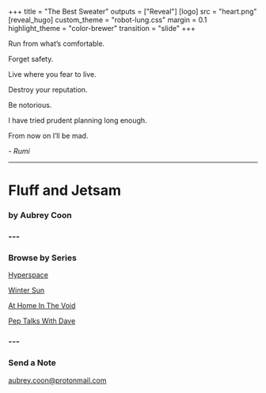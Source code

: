 +++
title = "The Best Sweater"
outputs = ["Reveal"]
[logo]
src = "heart.png"
[reveal_hugo]
custom_theme = "robot-lung.css"
margin = 0.1
highlight_theme = "color-brewer"
transition = "slide"
+++


Run from what’s comfortable. 

Forget safety. 

Live where you fear to live. 

Destroy your reputation. 

Be notorious. 

I have tried prudent planning long enough. 

From now on I’ll be mad.

*- Rumi*

---

# Fluff and Jetsam

### by Aubrey Coon

### ---

### Browse by Series

[Hyperspace](/home)

[Winter Sun](/winter_sun)

[At Home In The Void](/at_home_in_the_void) 

[Pep Talks With Dave](/pep_talks_with_dave)

### ---
 
### Send a Note

aubrey.coon@protonmail.com